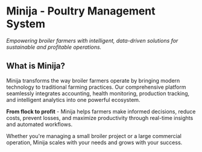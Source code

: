 # Minija - Poultry Management System

*Empowering broiler farmers with intelligent, data-driven solutions for sustainable and profitable operations.*

## What is Minija?

Minija transforms the way broiler farmers operate by bringing modern technology to traditional farming practices. Our comprehensive platform seamlessly integrates accounting, health monitoring, production tracking, and intelligent analytics into one powerful ecosystem.

**From flock to profit** - Minija helps farmers make informed decisions, reduce costs, prevent losses, and maximize productivity through real-time insights and automated workflows.

Whether you're managing a small broiler project or a large commercial operation, Minija scales with your needs and grows with your success.
